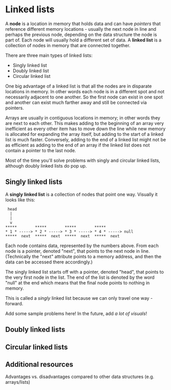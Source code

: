 # Linked lists
A **node** is a location in memory that holds data and can have *pointers* that reference different memory locations - usually the next node in line and perhaps the previous node, depending on the data structure the node is part of.  Each node will usually hold a different set of data.  A **linked list** is a collection of nodes in memory that are connected together.

There are three main types of linked lists:
- Singly linked list
- Doubly linked list
- Circular linked list

One big advantage of a linked list is that all the nodes are in disparate locations in memory.  In other words each node is in a different spot and not necessarily adjacent to one another.  So the first node can exist in one spot and another can exist much farther away and still be connected via pointers.

Arrays are usually in contiguous locations in memory; in other words they are next to each other.  This makes adding to the beginning of an array very inefficient as every other item has to move down the line while new memory is allocated for expanding the array itself, but adding to the start of a linked list is much faster.  Conversely, adding to the end of a linked list might not be as efficient as adding to the end of an array if the linked list does not contain a pointer to the last node.

Most of the time you'll solve problems with singly and circular linked lists, although doubly linked lists do pop up.

## Singly linked lists
A **singly linked list** is a collection of nodes that point one way.  Visually it looks like this:
```
 head
  |
  |
  v
*****        *****        *****        *****        
* 1 * -----> * 2 * -----> * 3 * -----> * 4 * -----> null
*****  next  *****  next  *****  next  *****  next  
```
Each node contains data, represented by the numbers above.  From each node is a pointer, denoted "next", that points to the next node in line.  (Technically the "next" attribute points to a memory address, and then the data can be accessed there accordingly.)

The singly linked list starts off with a pointer, denoted "head", that points to the very first node in the list.  The end of the list is denoted by the word "null" at the end which means that the final node points to nothing in memory.

This is called a *singly* linked list because we can only travel one way - forward.

Add some sample problems here!  In the future, add *a lot of visuals*!

## Doubly linked lists

## Circular linked lists

## Additional resources

Advantages vs. disadvantages compared to other data structures (e.g. arrays/lists)
